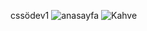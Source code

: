 cssödev1
![anasayfa](https://user-images.githubusercontent.com/93043149/185510557-74bc52c0-4c73-40b3-b903-521c2d2aa78a.png)
![Kahve](https://user-images.githubusercontent.com/93043149/185511185-b810e3b0-ce15-460c-92d0-c566c68a711e.png)
